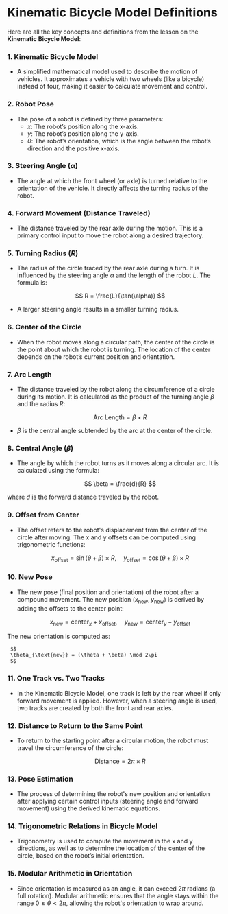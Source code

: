 # Kinematic Bicycle Model Definitions

Here are all the key concepts and definitions from the lesson on the **Kinematic Bicycle Model**:

### 1. **Kinematic Bicycle Model**
   - A simplified mathematical model used to describe the motion of vehicles. It approximates a vehicle with two wheels (like a bicycle) instead of four, making it easier to calculate movement and control.

### 2. **Robot Pose**
   - The pose of a robot is defined by three parameters:
     - $x$: The robot’s position along the x-axis.
     - $y$: The robot’s position along the y-axis.
     - $\theta$: The robot’s orientation, which is the angle between the robot’s direction and the positive x-axis.

### 3. **Steering Angle ($\alpha$)**
   - The angle at which the front wheel (or axle) is turned relative to the orientation of the vehicle. It directly affects the turning radius of the robot.

### 4. **Forward Movement (Distance Traveled)**
   - The distance traveled by the rear axle during the motion. This is a primary control input to move the robot along a desired trajectory.

### 5. **Turning Radius ($R$)**
   - The radius of the circle traced by the rear axle during a turn. It is influenced by the steering angle $\alpha$ and the length of the robot $L$. The formula is:

     $$
     R = \frac{L}{\tan(\alpha)}
     $$

   - A larger steering angle results in a smaller turning radius.

### 6. **Center of the Circle**
   - When the robot moves along a circular path, the center of the circle is the point about which the robot is turning. The location of the center depends on the robot’s current position and orientation.

### 7. **Arc Length**
   - The distance traveled by the robot along the circumference of a circle during its motion. It is calculated as the product of the turning angle $\beta$ and the radius $R$:

     $$
     \text{Arc Length} = \beta \times R
     $$

   - $\beta$ is the central angle subtended by the arc at the center of the circle.

### 8. **Central Angle ($\beta$)**
   - The angle by which the robot turns as it moves along a circular arc. It is calculated using the formula:

     $$
     \beta = \frac{d}{R}
     $$

   where $d$ is the forward distance traveled by the robot.

### 9. **Offset from Center**
   - The offset refers to the robot's displacement from the center of the circle after moving. The x and y offsets can be computed using trigonometric functions:

     $$
     x_{\text{offset}} = \sin(\theta + \beta) \times R, \quad y_{\text{offset}} = \cos(\theta + \beta) \times R
     $$

### 10. **New Pose**
   - The new pose (final position and orientation) of the robot after a compound movement. The new position ($x_{\text{new}}, y_{\text{new}}$) is derived by adding the offsets to the center point:

     $$
     x_{\text{new}} = \text{center}_x + x_{\text{offset}}, \quad y_{\text{new}} = \text{center}_y - y_{\text{offset}}
     $$

   The new orientation is computed as:

     $$
     \theta_{\text{new}} = (\theta + \beta) \mod 2\pi
     $$

### 11. **One Track vs. Two Tracks**
   - In the Kinematic Bicycle Model, one track is left by the rear wheel if only forward movement is applied. However, when a steering angle is used, two tracks are created by both the front and rear axles.

### 12. **Distance to Return to the Same Point**
   - To return to the starting point after a circular motion, the robot must travel the circumference of the circle:

     $$
     \text{Distance} = 2\pi \times R
     $$

### 13. **Pose Estimation**
   - The process of determining the robot's new position and orientation after applying certain control inputs (steering angle and forward movement) using the derived kinematic equations.

### 14. **Trigonometric Relations in Bicycle Model**
   - Trigonometry is used to compute the movement in the x and y directions, as well as to determine the location of the center of the circle, based on the robot’s initial orientation.

### 15. **Modular Arithmetic in Orientation**
   - Since orientation is measured as an angle, it can exceed $2\pi$ radians (a full rotation). Modular arithmetic ensures that the angle stays within the range $0 \leq \theta < 2\pi$, allowing the robot's orientation to wrap around.
